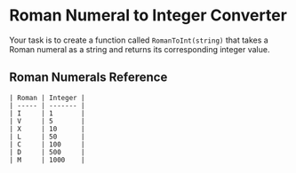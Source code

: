 # Roman Numeral to Integer Converter

Your task is to create a function called `RomanToInt(string)` that takes a Roman numeral as a string and returns its corresponding integer value.

## Roman Numerals Reference

```
| Roman | Integer |
| ----- | ------- |
| I     | 1       |
| V     | 5       |
| X     | 10      |
| L     | 50      |
| C     | 100     |
| D     | 500     |
| M     | 1000    |
```
